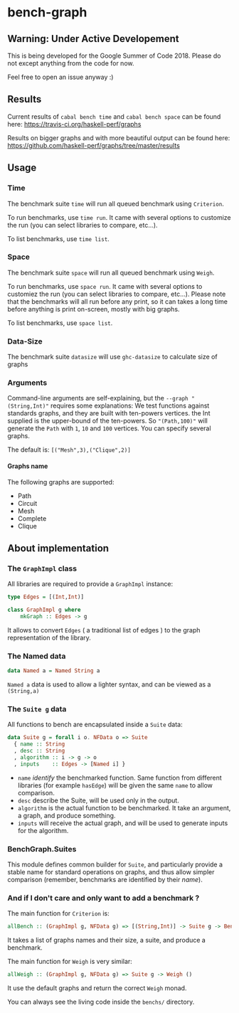 ﻿# bench-graph

## Warning: Under Active Developement
This is being developed for the Google Summer of Code 2018.
Please do not except anything from the code for now. 

Feel free to open an issue anyway :)

## Results
Current results of `cabal bench time` and `cabal bench space` can be found here: https://travis-ci.org/haskell-perf/graphs

Results on bigger graphs and with more beautiful output can be found here: https://github.com/haskell-perf/graphs/tree/master/results

## Usage

### Time
The benchmark suite `time` will run all queued benchmark using `Criterion`.

To run benchmarks, use `time run`. It came with several options to customize the run (you can select libraries to compare, etc...).

To list benchmarks, use `time list`.

### Space

The benchmark suite `space` will run all queued benchmark using `Weigh`.

To run benchmarks, use `space run`. It came with several options to customiez the run (you can select libraries to compare, etc...).
Please note that the benchmarks will all run before any print, so it can takes a long time before anything is print on-screen, mostly with big graphs.

To list benchmarks, use `space list`.

### Data-Size
The benchmark suite `datasize` will use `ghc-datasize` to calculate size of graphs

### Arguments

Command-line arguments are self-explaining, but the `--graph "(String,Int)"` requires some explanations:
We test functions against standards graphs, and they are built with ten-powers vertices. the Int supplied is the upper-bound of the ten-powers. So `"(Path,100)"` will generate the `Path` with `1`, `10` and `100` vertices. You can specify several graphs.

The default is: `[("Mesh",3),("Clique",2)]`

#### Graphs name

The following graphs are supported:

* Path
* Circuit
* Mesh
* Complete
* Clique

## About implementation

### The `GraphImpl` class

All libraries are required to provide a `GraphImpl` instance:
```Haskell
type Edges = [(Int,Int)]

class GraphImpl g where
    mkGraph :: Edges -> g
```

It allows to convert `Edges` ( a traditional list of edges ) to the graph representation of the library.

### The Named data

```Haskell
data Named a = Named String a
```
`Named a` data is used to allow a lighter syntax, and can be viewed as a `(String,a)`

### The `Suite g` data

All functions to bench are encapsulated inside a `Suite` data:
```Haskell
data Suite g = forall i o. NFData o => Suite
  { name :: String
  , desc :: String
  , algorithm :: i -> g -> o
  , inputs    :: Edges -> [Named i] }

```

* `name` _identify_ the benchmarked function. Same function from different libraries (for example `hasEdge`) will be given the same `name` to allow comparison.
* `desc` describe the Suite, will be used only in the output.
* `algorithm` is the actual function to be benchmarked. It take an argument, a graph, and produce something.
* `inputs` will receive the actual graph, and will be used to generate inputs for the algorithm.

### BenchGraph.Suites

This module defines common builder for `Suite`, and particularly provide a stable name for standard operations on graphs, and thus allow simpler comparison (remember, benchmarks are identified by their _name_).

### And if I don't care and only want to add a benchmark ?

The main function for `Criterion` is:
```Haskell
allBench :: (GraphImpl g, NFData g) => [(String,Int)] -> Suite g -> Benchmark
```

It takes a list of graphs names and their size, a suite, and produce a benchmark.

The main function for `Weigh` is very similar:
```Haskell
allWeigh :: (GraphImpl g, NFData g) => Suite g -> Weigh ()
```

It use the default graphs and return the correct `Weigh` monad.

You can always see the living code inside the `benchs/` directory.
